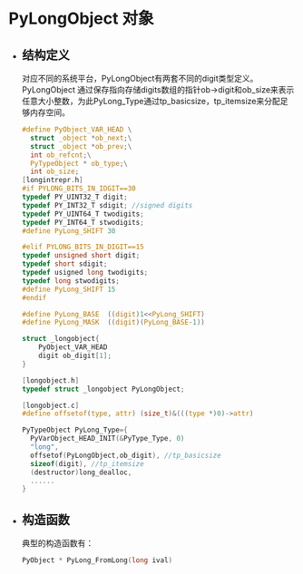 # PyLongObject 对象

+ ## 结构定义

  对应不同的系统平台，PyLongObject有两套不同的digit类型定义。PyLongObject 通过保存指向存储digits数组的指针ob->digit和ob_size来表示任意大小整数，为此PyLong_Type通过tp_basicsize，tp_itemsize来分配足够内存空间。

  ```c
  #define PyObject_VAR_HEAD \
  	struct _object *ob_next;\
  	struct _object *ob_prev;\
  	int ob_refcnt;\
  	PyTypeObject * ob_type;\
  	int ob_size;
  [longintrepr.h]
  #if PYLONG_BITS_IN_IDGIT==30
  typedef PY_UINT32_T digit;
  typedef PY_INT32_T sdigit; //signed digits
  typedef PY_UINT64_T twodigits;
  typedef PY_INT64_T stwodigits;
  #define PyLong_SHIFT 30
  
  #elif PYLONG_BITS_IN_DIGIT==15
  typedef unsigned short digit;
  typedef short sdigit;
  typedef usigned long twodigits;
  typedef long stwodigits;
  #define PyLong_SHIFT 15
  #endif
  
  #define PyLong_BASE  ((digit)1<<PyLong_SHIFT)
  #define PyLong_MASK  ((digit)(PyLong_BASE-1))
  
  struct _longobject{
      PyObject_VAR_HEAD
      digit ob_digit[1];
  }
  
  [longobject.h]
  typedef struct _longobject PyLongObject;
  
  [longobject.c]
  #define offsetof(type, attr) (size_t)&(((type *)0)->attr)
  
  PyTypeObject PyLong_Type={
  	PyVarObject_HEAD_INIT(&PyType_Type, 0)
  	"long",
  	offsetof(PyLongObject,ob_digit), //tp_basicsize
  	sizeof(digit), //tp_itemsize
  	(destructor)long_dealloc,
  	......
  }
  ```

+ ## 构造函数

  典型的构造函数有：

  ```c
  PyObject * PyLong_FromLong(long ival)
  ```
